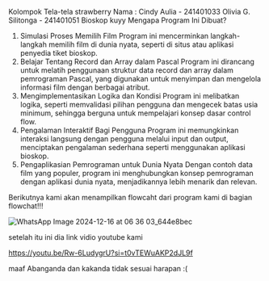 Kolompok Tela-tela strawberry
Nama  :   Cindy Aulia  -  241401033
          Olivia G. Silitonga  - 241401051
Bioskop kuyy
Mengapa Program Ini Dibuat?
1.	Simulasi Proses Memilih Film
Program ini mencerminkan langkah-langkah memilih film di dunia nyata, seperti di situs atau aplikasi penyedia tiket bioskop.
2.	Belajar Tentang Record dan Array dalam Pascal
Program ini dirancang untuk melatih penggunaan struktur data record dan array dalam pemrograman Pascal, yang digunakan untuk menyimpan dan mengelola informasi film dengan berbagai atribut.
3.	Mengimplementasikan Logika dan Kondisi
Program ini melibatkan logika, seperti memvalidasi pilihan pengguna dan mengecek batas usia minimum, sehingga berguna untuk mempelajari konsep dasar control flow.
4.	Pengalaman Interaktif Bagi Pengguna
Program ini memungkinkan interaksi langsung dengan pengguna melalui input dan output, menciptakan pengalaman sederhana seperti menggunakan aplikasi bioskop.
5.	Pengaplikasian Pemrograman untuk Dunia Nyata
Dengan contoh data film yang populer, program ini menghubungkan konsep pemrograman dengan aplikasi dunia nyata, menjadikannya lebih menarik dan relevan.

Berikutnya kami akan menampilkan flowcaht dari program kami  di bagian flowchat!!!

![WhatsApp Image 2024-12-16 at 06 36 03_644e8bec](https://github.com/user-attachments/assets/fb4c37d4-791a-4fe9-bbc9-861c746c83d6)

setelah itu ini dia link vidio youtube kami

https://youtu.be/Rw-6LudygrU?si=t0vTEWuAKP2dJL9f

maaf Abanganda dan kakanda tidak sesuai harapan  :(





